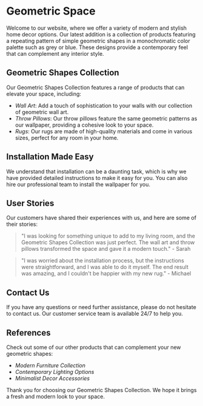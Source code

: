 <!--font:Roboto-->

# Geometric Space

Welcome to our website, where we offer a variety of modern and stylish home decor options. Our latest addition is a collection of products featuring a repeating pattern of simple geometric shapes in a monochromatic color palette such as grey or blue. These designs provide a contemporary feel that can complement any interior style.

## Geometric Shapes Collection

Our Geometric Shapes Collection features a range of products that can elevate your space, including:

- _Wall Art_: Add a touch of sophistication to your walls with our collection of geometric wall art.
- _Throw Pillows_: Our throw pillows feature the same geometric patterns as our wallpaper, providing a cohesive look to your space.
- _Rugs_: Our rugs are made of high-quality materials and come in various sizes, perfect for any room in your home.

## Installation Made Easy

We understand that installation can be a daunting task, which is why we have provided detailed instructions to make it easy for you. You can also hire our professional team to install the wallpaper for you.

## User Stories

Our customers have shared their experiences with us, and here are some of their stories:

> "I was looking for something unique to add to my living room, and the Geometric Shapes Collection was just perfect. The wall art and throw pillows transformed the space and gave it a modern touch." - Sarah

> "I was worried about the installation process, but the instructions were straightforward, and I was able to do it myself. The end result was amazing, and I couldn't be happier with my new rug." - Michael

## Contact Us

If you have any questions or need further assistance, please do not hesitate to contact us. Our customer service team is available 24/7 to help you.

## References

Check out some of our other products that can complement your new geometric shapes:

- _Modern Furniture Collection_
- _Contemporary Lighting Options_
- _Minimalist Decor Accessories_

Thank you for choosing our Geometric Shapes Collection. We hope it brings a fresh and modern look to your space.

<!--

Write me content for website with wallpaper which alt text is:

"A wallpaper with a repeating pattern of simple geometric shapes, in a monochromatic color palette such as grey or blue."

The name/title of the page should not be 1:1 copy of the alt text but rather a real content of the website which is using this wallpaper.

- Use markdown format 
- Start with heading
- Heading should be short and concise
- The content should look like a real website 
- The website should not be about the wallpaper, wallpaper is just a related background
- Heading should be contain work "wallpaper" or "background"
- Include real sections like references, contact, user stories, etc. use things relevant to the page purpose.
- Feel free to use structure like headings, bullets, numbering, blockquotes, paragraphs, horizontal lines, etc.
- You can use formatting like bold or _italic_
- You can include UTF-8 emojis
- Links should be only #hash anchors (and you can refer to the document itself)
- Do not include images


---


# Geometric Shapes Wallpaper: A Modern Touch to Your Space

Welcome to our website where we offer a wide range of modern and stylish home decor options. Our latest addition is the Geometric Shapes Wallpaper, perfect for adding a touch of sophistication to any room.

## Why Choose Geometric Shapes Wallpaper?

Our wallpaper is designed with a repeating pattern of simple geometric shapes, in a monochromatic color palette such as grey or blue. This design provides a contemporary feel that can complement any interior style. The wallpaper is made of high-quality materials, ensuring durability and easy maintenance.

## Installation Made Easy

We understand that installation can be a daunting task, which is why we have provided detailed instructions to make it easy for you. You can also hire our professional team to install the wallpaper for you.

## User Stories

Our customers have shared their experiences with us, and here are some of their stories:

> "I was looking for something different to add to my living room, and the Geometric Shapes Wallpaper was just perfect. It transformed the space and gave it a modern touch." - Jane

> "I was worried about the installation process, but the instructions were straightforward, and I was able to do it myself. The end result was amazing, and I couldn't be happier." - Tom

## Contact Us

If you have any questions or need further assistance, please do not hesitate to contact us. Our customer service team is available 24/7 to help you.

## References

Check out some of our other products that can complement your new wallpaper:

- _Modern Furniture Collection_
- _Contemporary Lighting Options_
- _Minimalist Decor Accessories_

Thank you for choosing our Geometric Shapes Wallpaper. We hope it brings a fresh and modern look to your space.


---


Heading should not include word "wallpaper". The website should not be about the wallpaper itself, wallpaper is just a related background, rewrite whole content.


---


# Elevate Your Space with Geometric Shapes

Welcome to our website, where we offer a variety of modern and stylish home decor options. Our latest addition is a collection of products featuring a repeating pattern of simple geometric shapes in a monochromatic color palette such as grey or blue. These designs provide a contemporary feel that can complement any interior style.

## Geometric Shapes Collection

Our Geometric Shapes Collection features a range of products that can elevate your space, including:

- _Wall Art_: Add a touch of sophistication to your walls with our collection of geometric wall art.
- _Throw Pillows_: Our throw pillows feature the same geometric patterns as our wallpaper, providing a cohesive look to your space.
- _Rugs_: Our rugs are made of high-quality materials and come in various sizes, perfect for any room in your home.

## Installation Made Easy

We understand that installation can be a daunting task, which is why we have provided detailed instructions to make it easy for you. You can also hire our professional team to install the wallpaper for you.

## User Stories

Our customers have shared their experiences with us, and here are some of their stories:

> "I was looking for something unique to add to my living room, and the Geometric Shapes Collection was just perfect. The wall art and throw pillows transformed the space and gave it a modern touch." - Sarah

> "I was worried about the installation process, but the instructions were straightforward, and I was able to do it myself. The end result was amazing, and I couldn't be happier with my new rug." - Michael

## Contact Us

If you have any questions or need further assistance, please do not hesitate to contact us. Our customer service team is available 24/7 to help you.

## References

Check out some of our other products that can complement your new geometric shapes:

- _Modern Furniture Collection_
- _Contemporary Lighting Options_
- _Minimalist Decor Accessories_

Thank you for choosing our Geometric Shapes Collection. We hope it brings a fresh and modern look to your space.

-->
